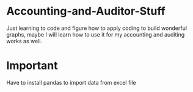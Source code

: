 # Accounting-and-Auditor-Stuff
Just learning to code and figure how to apply coding to build wonderful graphs, maybe I will learn how to use it for my accounting and auditing works as well. 
# Important 
Have to install pandas to import data from excel file 